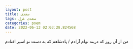 ```yaml
---
layout: post
title: سعدی
tags: سعدی غزل
categories: poem
date: 2022-06-13 02:03:28.824568
---
```


من از آن روز که دربند توام آزادم / پادشاهم که به دست تو اسیر افتادم